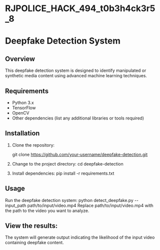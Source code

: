 # RJPOLICE_HACK_494_t0b3h4ck3r5_8
# Deepfake Detection System

## Overview

This deepfake detection system is designed to identify manipulated or synthetic media content using advanced machine learning techniques.

## Requirements

- Python 3.x
- TensorFlow
- OpenCV
- Other dependencies (list any additional libraries or tools required)

## Installation
1. Clone the repository:

   git clone https://github.com/your-username/deepfake-detection.git
   
2. Change to the project directory:
   cd deepfake-detection

3. Install dependencies:
   pip install -r requirements.txt
   
## Usage

Run the deepfake detection system:
   python detect_deepfake.py --input_path path/to/input/video.mp4
Replace path/to/input/video.mp4 with the path to the video you want to analyze.

## View the results:

The system will generate output indicating the likelihood of the input video containing deepfake content.
